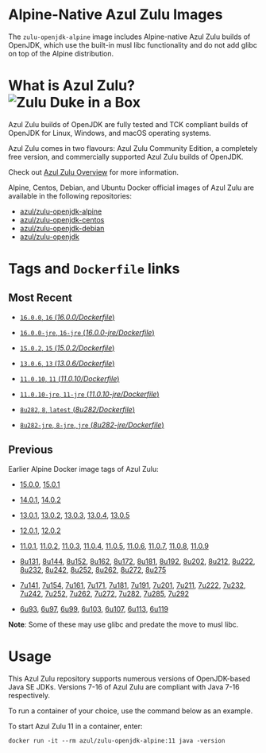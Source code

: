 Alpine-Native Azul Zulu Images
=================================
The `zulu-openjdk-alpine` image includes Alpine-native Azul Zulu builds of OpenJDK, which use the built-in musl libc functionality and do not add glibc on top of the Alpine distribution.


What is Azul Zulu? ![Zulu Duke in a Box][1]
======================================

Azul Zulu builds of OpenJDK are fully tested and TCK compliant builds of OpenJDK for Linux, Windows, and macOS operating systems.

Azul Zulu comes in two flavours: Azul Zulu Community Edition, a completely free version, and commercially supported Azul Zulu builds of OpenJDK.

Check out [Azul Zulu Overview][3] for more information.

Alpine, Centos, Debian, and Ubuntu Docker official images of Azul Zulu are available in the following repositories:

  * [azul/zulu-openjdk-alpine][4]
  * [azul/zulu-openjdk-centos][5]
  * [azul/zulu-openjdk-debian][6]
  * [azul/zulu-openjdk][7]

Tags and `Dockerfile` links
===========================

Most Recent
-----------

 * [`16.0.0`, `16` (*16.0.0/Dockerfile*)][95]

 * [`16.0.0-jre`, `16-jre` (*16.0.0-jre/Dockerfile*)][96]

 * [`15.0.2`, `15` (*15.0.2/Dockerfile*)][94] 

 * [`13.0.6`, `13` (*13.0.6/Dockerfile*)][88]

 * [`11.0.10`, `11` (*11.0.10/Dockerfile*)][76]

 * [`11.0.10-jre`, `11-jre` (*11.0.10-jre/Dockerfile*)][77]

 * [`8u282`, `8`, `latest` (*8u282/Dockerfile*)][58]

 * [`8u282-jre`, `8-jre`, `jre` (*8u282-jre/Dockerfile*)][59]

Previous
--------

Earlier Alpine Docker image tags of Azul Zulu:

* [15.0.0][92], [15.0.1][93]

* [14.0.1][90], [14.0.2][91]

* [13.0.1][80], [13.0.2][81], [13.0.3][82], [13.0.4][84], [13.0.5][86]

* [12.0.1][78], [12.0.2][79]

* [11.0.1][60], [11.0.2][61], [11.0.3][62], [11.0.4][64], [11.0.5][66], [11.0.6][97], [11.0.7][70], [11.0.8][72], [11.0.9][74]

* [8u131][34], [8u144][35], [8u152][36], [8u162][37], [8u172][38], [8u181][39], [8u192][40], [8u202][41], [8u212][42], [8u222][44], [8u232][46], [8u242][48], [8u252][50], [8u262][52], [8u272][54], [8u275][56]

* [7u141][17], [7u154][18], [7u161][19], [7u171][20], [7u181][21], [7u191][22], [7u201][23], [7u211][24], [7u222][25], [7u232][26], [7u242][27], [7u252][28], [7u262][29], [7u272][30], [7u282][31], [7u285][32], [7u292][33]

* [6u93][10], [6u97][11], [6u99][12], [6u103][13], [6u107][14], [6u113][15], [6u119][16]

**Note**: Some of these may use glibc and predate the move to musl libc.

Usage
=====

This Azul Zulu repository supports numerous versions of OpenJDK-based Java SE JDKs. Versions 7-16 of Azul Zulu are compliant with Java 7-16 respectively.

To run a container of your choice, use the command below as an example.

To start Azul Zulu 11 in a container, enter:

    docker run -it --rm azul/zulu-openjdk-alpine:11 java -version

  [1]: https://www.azul.com/files/ZuluDocker60.gif
  [2]: https://www.azul.com/
  [3]: https://www.azul.com/products/zulu-community/
  [4]: https://hub.docker.com/r/azul/zulu-openjdk-alpine
  [5]: https://hub.docker.com/r/azul/zulu-openjdk-centos
  [6]: https://hub.docker.com/r/azul/zulu-openjdk-debian
  [7]: https://hub.docker.com/r/azul/zulu-openjdk
  [10]: https://github.com/zulu-openjdk/zulu-openjdk/blob/master/alpine/6u93-6.16.0.1/Dockerfile
  [11]: https://github.com/zulu-openjdk/zulu-openjdk/blob/master/alpine/6u97-6.17.0.1/Dockerfile
  [12]: https://github.com/zulu-openjdk/zulu-openjdk/blob/master/alpine/6u99-6.18.0.3/Dockerfile
  [13]: https://github.com/zulu-openjdk/zulu-openjdk/blob/master/alpine/6u103-6.19.0.1/Dockerfile
  [14]: https://github.com/zulu-openjdk/zulu-openjdk/blob/master/alpine/6u107-6.20.0.1/Dockerfile
  [15]: https://github.com/zulu-openjdk/zulu-openjdk/blob/master/alpine/6u113-6.21.0.3/Dockerfile
  [16]: https://github.com/zulu-openjdk/zulu-openjdk/blob/master/alpine/6u119-6.22.0.3/Dockerfile
  [17]: https://github.com/zulu-openjdk/zulu-openjdk/blob/master/alpine/7u141-7.18.0.3/Dockerfile
  [18]: https://github.com/zulu-openjdk/zulu-openjdk/blob/master/alpine/7u154-7.20.0.3/Dockerfile
  [19]: https://github.com/zulu-openjdk/zulu-openjdk/blob/master/alpine/7u161-7.21.0.3/Dockerfile
  [20]: https://github.com/zulu-openjdk/zulu-openjdk/blob/master/alpine/7u171-7.22.0.3/Dockerfile
  [21]: https://github.com/zulu-openjdk/zulu-openjdk/blob/master/alpine/7u181-7.23.0.1/Dockerfile
  [22]: https://github.com/zulu-openjdk/zulu-openjdk/blob/master/alpine/7u191-7.24.0.1/Dockerfile
  [23]: https://github.com/zulu-openjdk/zulu-openjdk/blob/master/alpine/7u201-7.25.0.5/Dockerfile
  [24]: https://github.com/zulu-openjdk/zulu-openjdk/blob/master/alpine/7u211-7.27.0.1/Dockerfile
  [25]: https://github.com/zulu-openjdk/zulu-openjdk/blob/master/alpine/7u222-7.29.0.5/Dockerfile
  [26]: https://github.com/zulu-openjdk/zulu-openjdk/blob/master/alpine/7u232-7.31.0.5/Dockerfile
  [27]: https://github.com/zulu-openjdk/zulu-openjdk/blob/master/alpine/7u242-7.34.0.5/Dockerfile
  [28]: https://github.com/zulu-openjdk/zulu-openjdk/blob/master/alpine/7u252-7.36.0.5/Dockerfile
  [29]: https://github.com/zulu-openjdk/zulu-openjdk/blob/master/alpine/7u262-7.38.0.11/Dockerfile
  [30]: https://github.com/zulu-openjdk/zulu-openjdk/blob/master/alpine/7u272-7.40.0.15/Dockerfile
  [31]: https://github.com/zulu-openjdk/zulu-openjdk/blob/master/alpine/7u282-7.42.0.13/Dockerfile
  [32]: https://github.com/zulu-openjdk/zulu-openjdk/blob/master/alpine/7u285-7.42.0.51/Dockerfile
  [33]: https://github.com/zulu-openjdk/zulu-openjdk/blob/master/alpine/7u292-7.44.0.11/Dockerfile
  [34]: https://github.com/zulu-openjdk/zulu-openjdk/blob/master/alpine/8u131-8.21.0.1/Dockerfile
  [35]: https://github.com/zulu-openjdk/zulu-openjdk/blob/master/alpine/8u144-8.23.0.3/Dockerfile
  [36]: https://github.com/zulu-openjdk/zulu-openjdk/blob/master/alpine/8u152-8.25.0.1/Dockerfile
  [37]: https://github.com/zulu-openjdk/zulu-openjdk/blob/master/alpine/8u162-8.27.0.7/Dockerfile
  [38]: https://github.com/zulu-openjdk/zulu-openjdk/blob/master/alpine/8u172-8.30.0.1/Dockerfile
  [39]: https://github.com/zulu-openjdk/zulu-openjdk/blob/master/alpine/8u181-8.31.0.1/Dockerfile
  [40]: https://github.com/zulu-openjdk/zulu-openjdk/blob/master/alpine/8u192-8.33.0.1/Dockerfile
  [41]: https://github.com/zulu-openjdk/zulu-openjdk/blob/master/alpine/8u202-8.36.0.3/Dockerfile
  [42]: https://github.com/zulu-openjdk/zulu-openjdk/blob/master/alpine/8u212-8.38.0.13/Dockerfile
  [43]: https://github.com/zulu-openjdk/zulu-openjdk/blob/master/alpine/8u212-8.38.0.13-jre/Dockerfile
  [44]: https://github.com/zulu-openjdk/zulu-openjdk/blob/master/alpine/8u222-8.40.0.25/Dockerfile
  [45]: https://github.com/zulu-openjdk/zulu-openjdk/blob/master/alpine/8u222-8.40.0.25-jre/Dockerfile
  [46]: https://github.com/zulu-openjdk/zulu-openjdk/blob/master/alpine/8u232-8.42.0.23/Dockerfile
  [47]: https://github.com/zulu-openjdk/zulu-openjdk/blob/master/alpine/8u232-8.42.0.23-jre/Dockerfile
  [48]: https://github.com/zulu-openjdk/zulu-openjdk/blob/master/alpine/8u242-8.44.0.11/Dockerfile
  [49]: https://github.com/zulu-openjdk/zulu-openjdk/blob/master/alpine/8u242-8.44.0.11-jre/Dockerfile
  [50]: https://github.com/zulu-openjdk/zulu-openjdk/blob/master/alpine/8u252-8.46.0.19/Dockerfile
  [51]: https://github.com/zulu-openjdk/zulu-openjdk/blob/master/alpine/8u252-8.46.0.19-jre/Dockerfile
  [52]: https://github.com/zulu-openjdk/zulu-openjdk/blob/master/alpine/8u262-8.48.0.51/Dockerfile
  [53]: https://github.com/zulu-openjdk/zulu-openjdk/blob/master/alpine/8u262-8.48.0.51-jre/Dockerfile
  [54]: https://github.com/zulu-openjdk/zulu-openjdk/blob/master/alpine/8u272-8.50.0.21/Dockerfile
  [55]: https://github.com/zulu-openjdk/zulu-openjdk/blob/master/alpine/8u272-8.50.0.21-jre/Dockerfile
  [56]: https://github.com/zulu-openjdk/zulu-openjdk/blob/master/alpine/8u275-8.50.0.51/Dockerfile
  [57]: https://github.com/zulu-openjdk/zulu-openjdk/blob/master/alpine/8u275-8.50.0.51-jre/Dockerfile
  [58]: https://github.com/zulu-openjdk/zulu-openjdk/blob/master/alpine/8u282-8.52.0.23/Dockerfile
  [59]: https://github.com/zulu-openjdk/zulu-openjdk/blob/master/alpine/8u282-8.52.0.23-jre/Dockerfile
  [60]: https://github.com/zulu-openjdk/zulu-openjdk/blob/master/alpine/11.0.1-11.2/Dockerfile
  [61]: https://github.com/zulu-openjdk/zulu-openjdk/blob/master/alpine/11.0.2-11.29/Dockerfile
  [62]: https://github.com/zulu-openjdk/zulu-openjdk/blob/master/alpine/11.0.3-11.31/Dockerfile
  [63]: https://github.com/zulu-openjdk/zulu-openjdk/blob/master/alpine/11.0.3-11.31-jre/Dockerfile
  [64]: https://github.com/zulu-openjdk/zulu-openjdk/blob/master/alpine/11.0.4-11.33/Dockerfile
  [65]: https://github.com/zulu-openjdk/zulu-openjdk/blob/master/alpine/11.0.4-11.33-jre/Dockerfile
  [66]: https://github.com/zulu-openjdk/zulu-openjdk/blob/master/alpine/11.0.5-11.35/Dockerfile
  [68]: https://github.com/zulu-openjdk/zulu-openjdk/blob/master/alpine/11.0.5-11.35-jre/Dockerfile
  [97]: https://github.com/zulu-openjdk/zulu-openjdk/blob/master/alpine/11.0.6-11.37/Dockerfile
  [69]: https://github.com/zulu-openjdk/zulu-openjdk/blob/master/alpine/11.0.6-11.37-jre/Dockerfile
  [70]: https://github.com/zulu-openjdk/zulu-openjdk/blob/master/alpine/11.0.7-11.39.15/Dockerfile
  [71]: https://github.com/zulu-openjdk/zulu-openjdk/blob/master/alpine/11.0.7-11.39.15-jre/Dockerfile
  [72]: https://github.com/zulu-openjdk/zulu-openjdk/blob/master/alpine/11.0.8-11.41.23/Dockerfile
  [73]: https://github.com/zulu-openjdk/zulu-openjdk/blob/master/alpine/11.0.8-11.41.23-jre/Dockerfile 
  [74]: https://github.com/zulu-openjdk/zulu-openjdk/blob/master/alpine/11.0.9-11.43.21/Dockerfile
  [75]: https://github.com/zulu-openjdk/zulu-openjdk/blob/master/alpine/11.0.9-11.43.21-jre/Dockerfile 
  [76]: https://github.com/zulu-openjdk/zulu-openjdk/blob/master/alpine/11.0.10-11.45.27/Dockerfile
  [77]: https://github.com/zulu-openjdk/zulu-openjdk/blob/master/alpine/11.0.10-11.45.27-jre/Dockerfile
  [78]: https://github.com/zulu-openjdk/zulu-openjdk/blob/master/alpine/12.0.1-12.2/Dockerfile
  [79]: https://github.com/zulu-openjdk/zulu-openjdk/blob/master/alpine/12.0.2-12.3/Dockerfile
  [80]: https://github.com/zulu-openjdk/zulu-openjdk/blob/master/alpine/13.0.1-13.28/Dockerfile
  [81]: https://github.com/zulu-openjdk/zulu-openjdk/blob/master/alpine/13.0.2-13.29/Dockerfile
  [82]: https://github.com/zulu-openjdk/zulu-openjdk/blob/master/alpine/13.0.3-13.31.11/Dockerfile
  [83]: https://github.com/zulu-openjdk/zulu-openjdk/blob/master/alpine/13.0.3-13.31.11-jre/Dockerfile
  [84]: https://github.com/zulu-openjdk/zulu-openjdk/blob/master/alpine/13.0.4-13.33.25/Dockerfile
  [85]: https://github.com/zulu-openjdk/zulu-openjdk/blob/master/alpine/13.0.4-13.33.25-jre/Dockerfile
  [86]: https://github.com/zulu-openjdk/zulu-openjdk/blob/master/alpine/13.0.5-13.35.17/Dockerfile
  [87]: https://github.com/zulu-openjdk/zulu-openjdk/blob/master/alpine/13.0.5-13.35.17-jre/Dockerfile
  [88]: https://github.com/zulu-openjdk/zulu-openjdk/blob/master/alpine/13.0.6-13.37.21/Dockerfile
  [89]: https://github.com/zulu-openjdk/zulu-openjdk/blob/master/alpine/13.0.6-13.37.21-jre/Dockerfile
  [90]: https://github.com/zulu-openjdk/zulu-openjdk/blob/master/alpine/14.0.1-14.28.21/Dockerfile
  [91]: https://github.com/zulu-openjdk/zulu-openjdk/blob/master/alpine/14.0.2-14.29.23/Dockerfile
  [92]: https://github.com/zulu-openjdk/zulu-openjdk/blob/master/alpine/15.0.0-15.27.17/Dockerfile
  [93]: https://github.com/zulu-openjdk/zulu-openjdk/blob/master/alpine/15.0.1-15.28.51/Dockerfile
  [94]: https://github.com/zulu-openjdk/zulu-openjdk/blob/master/alpine/15.0.2-15.29.15/Dockerfile
  [95]: https://github.com/zulu-openjdk/zulu-openjdk/blob/master/alpine/16.0.0-16.28.11/Dockerfile
  [96]: https://github.com/zulu-openjdk/zulu-openjdk/blob/master/alpine/16.0.0-16.28.11-jre/Dockerfile
